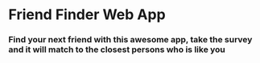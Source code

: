 # Friend Finder Web App

### Find your next friend with this awesome app, take the survey and it will match to the closest persons who is like you

